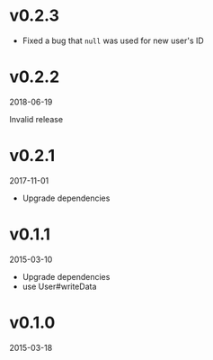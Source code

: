 # v0.2.3

* Fixed a bug that `null` was used for new user's ID

# v0.2.2
2018-06-19

Invalid release

# v0.2.1
2017-11-01

* Upgrade dependencies

# v0.1.1
2015-03-10

* Upgrade dependencies
* use User#writeData
 
# v0.1.0
2015-03-18
